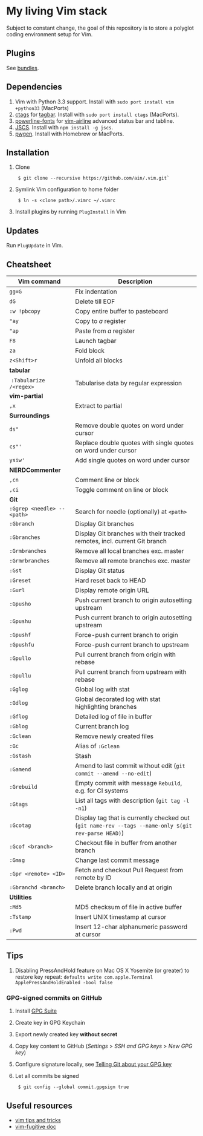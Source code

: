 # My living Vim stack

Subject to constant change, the goal of this repository is to store a polyglot coding environment setup for Vim.

## Plugins

See [bundles](https://github.com/ain/.vim/tree/master/bundle).

## Dependencies

1. Vim with Python 3.3 support. Install with `sudo port install vim +python33` (MacPorts)
1. [ctags](http://ctags.sourceforge.net) for [tagbar](https://github.com/majutsushi/tagbar). Install with `sudo port install ctags` (MacPorts).
2. [powerline-fonts](https://github.com/powerline/fonts) for [vim-airline](https://github.com/bling/vim-airline) advanced status bar and tabline.
3. [JSCS](http://jscs.info). Install with `npm install -g jscs`.
4. [pwgen](http://linux.die.net/man/1/pwgen). Install with Homebrew or MacPorts.

## Installation

1. Clone

        $ git clone --recursive https://github.com/ain/.vim.git`

2. Symlink Vim configuration to home folder

        $ ln -s <clone path>/.vimrc ~/.vimrc

3. Install plugins by running `PlugInstall` in Vim

## Updates

Run `PlugUpdate` in Vim.

## Cheatsheet

| Vim command                 |  Description                                                                                        |
| -------------               | -----------------                                                                                   |
| `gg=G`                      | Fix indentation                                                                                     |
| `dG`                        | Delete till EOF                                                                                     |
| `:w !pbcopy`                | Copy entire buffer to pasteboard                                                                    |
| `"ay`                       | Copy to _a_ register                                                                                |
| `"ap`                       | Paste from _a_ register                                                                             |
| `F8`                        | Launch tagbar                                                                                       |
| `za`                        | Fold block                                                                                          |
| `z<Shift>r`                 | Unfold all blocks                                                                                   |
| __tabular__                 |
|  `:Tabularize /<regex>`     | Tabularise data by regular expression                                                               |
| __vim-partial__             |
| `,x`                        | Extract to partial                                                                                  |
| __Surroundings__            |
| `ds"`                       | Remove double quotes on word under cursor                                                           |
| `cs"'`                      | Replace double quotes with single quotes on word under cursor                                       |
| `ysiw'`                     | Add single quotes on word under cursor                                                              |
| __NERDCommenter__           |
| `,cn`                       | Comment line or block                                                                               |
| `,ci`                       | Toggle comment on line or block                                                                     |
| __Git__                     |
| `:Ggrep <needle> -- <path>` | Search for needle (optionally) at `<path>`                                                          |
| `:Gbranch`                  | Display Git branches                                                                                |
| `:Gbranches`                | Display Git branches with their tracked remotes, incl. current Git branch                           |
| `:Grmbranches`              | Remove all local branches exc. master                                                               |
| `:Grmrbranches`             | Remove all remote branches exc. master                                                              |
| `:Gst`                      | Display Git status                                                                                  |
| `:Greset`                   | Hard reset back to HEAD                                                                             |
| `:Gurl`                     | Display remote origin URL                                                                           |
| `:Gpusho`                   | Push current branch to origin autosetting upstream                                                  |
| `:Gpushu`                   | Push current branch to origin autosetting upstream                                                  |
| `:Gpushf`                   | Force-push current branch to origin                                                                 |
| `:Gpushfu`                  | Force-push current branch to upstream                                                               |
| `:Gpullo`                   | Pull current branch from origin with rebase                                                         |
| `:Gpullu`                   | Pull current branch from upstream with rebase                                                       |
| `:Gglog`                    | Global log with stat                                                                                |
| `:Gdlog`                    | Global decorated log with stat highlighting branches                                                |
| `:Gflog`                    | Detailed log of file in buffer                                                                      |
| `:Gblog`                    | Current branch log                                                                                  |
| `:Gclean`                   | Remove newly created files                                                                          |
| `:Gc`                       | Alias of `:Gclean`                                                                                  |
| `:Gstash`                   | Stash                                                                                               |
| `:Gamend`                   | Amend to last commit without edit (`git commit --amend --no-edit`)                                  |
| `:Grebuild`                 | Empty commit with message `Rebuild`, e.g. for CI systems                                            |
| `:Gtags`                    | List all tags with description (`git tag -l -n1`)                                                   |
| `:Gcotag`                   | Display tag that is currently checked out (`git name-rev --tags --name-only $(git rev-parse HEAD)`) |
| `:Gcof <branch>`            | Checkout file in buffer from another branch                                                         |
| `:Gmsg`                     | Change last commit message                                                                          |
| `:Gpr <remote> <ID>`        | Fetch and checkout Pull Request from remote by ID                                                   |
| `:Gbranchd <branch>`        | Delete branch locally and at origin                                                                 |
| __Utilities__               |
| `:Md5`                      | MD5 checksum of file in active buffer                                                               |
| `:Tstamp`                   | Insert UNIX timestamp at cursor                                                                     |  
| `:Pwd`                      | Insert 12-char alphanumeric password at cursor                                                      |  

## Tips

1. Disabling PressAndHold feature on Mac OS X Yosemite (or greater) to restore key repeat: `defaults write com.apple.Terminal ApplePressAndHoldEnabled -bool false`

### GPG-signed commits on GitHub

1. Install [GPG Suite](https://gpgtools.org)
2. Create key in GPG Keychain
3. Export newly created key __without secret__
4. Copy key content to GitHub (_Settings_ > _SSH and GPG keys_ > _New GPG key_)
5. Configure signature locally, see [Telling Git about your GPG key](https://help.github.com/articles/telling-git-about-your-gpg-key/)
6. Let all commits be signed

        $ git config --global commit.gpgsign true

## Useful resources

- [vim tips and tricks](http://www.cs.swarthmore.edu/help/vim/home.html)
- [vim-fugitive doc](https://raw.githubusercontent.com/tpope/vim-fugitive/master/doc/fugitive.txt)

